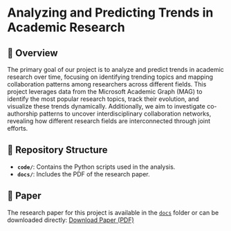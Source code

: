# Analyzing and Predicting Trends in Academic Research

## 📜 Overview
The primary goal of our project is to analyze and predict trends in academic research over time, focusing
on identifying trending topics and mapping collaboration patterns among researchers across different
fields. This project leverages data from the Microsoft Academic Graph (MAG) to identify the most
popular research topics, track their evolution, and visualize these trends dynamically. Additionally, we
aim to investigate co-authorship patterns to uncover interdisciplinary collaboration networks, revealing
how different research fields are interconnected through joint efforts.

## 📂 Repository Structure
- **`code/`**: Contains the Python scripts used in the analysis.
- **`docs/`**: Includes the PDF of the research paper.

## 📖 Paper
The research paper for this project is available in the [`docs`](docs) folder or can be downloaded directly:
[Download Paper (PDF)](https://drive.google.com/file/d/1E6ClIu7D9DX3avWN-Pb-8YVfsuP66fiM/view?usp=sharing)
